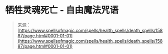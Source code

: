 <!--yml

category: 未分类

date: 2024-06-12 18:55:37

-->

# 牺牲灵魂死亡 - 自由魔法咒语

> 来源：[https://www.spellsofmagic.com/spells/health_spells/death_spells/15887/page.html#0001-01-01](https://www.spellsofmagic.com/spells/health_spells/death_spells/15887/page.html#0001-01-01)

